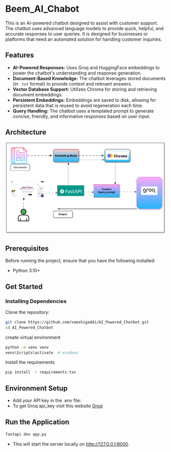 # Beem_AI_Chabot
This is an AI-powered chatbot designed to assist with customer support. The chatbot uses advanced language models to provide quick, helpful, and accurate responses to user queries. It is designed for businesses or platforms that need an automated solution for handling customer inquiries.

## Features

- **AI-Powered Responses:** Uses Groq and HuggingFace embeddings to power the chatbot's understanding and response generation.
- **Document-Based Knowledge:** The chatbot leverages stored documents (in `.txt` format) to provide context and relevant answers.
- **Vector Database Support:** Utilizes Chroma for storing and retrieving document embeddings.
- **Persistent Embeddings:** Embeddings are saved to disk, allowing for persistent data that is reused to avoid regeneration each time.
- **Query Handling:** The chatbot uses a templated prompt to generate concise, friendly, and informative responses based on user input.

## Architecture
![Image](https://raw.githubusercontent.com/vamshigaddi/Beem_AI_Chabot/c1f15d8f339c4452d549f563769ffbedea38b960/Beem.svg?token=BCPCG6V35SVFQRIQXBX3NPTHLFYJE)
  
## Prerequisites

Before running the project, ensure that you have the following installed:

- Python 3.10+
## Get Started
### Installing Dependencies

Clone the repository:

```bash
git clone https://github.com/vamshigaddi/AI_Powered_Chatbot.git
cd AI_Powered_Chatbot
```
create virtual environment
```bash
python -m venv venv
venv\Scripts\activate  # windows
```
Install the requirements
```bash
pip install -r requirements.txx
```
## Environment Setup
- Add your API key in the .env file:
- To get Groq api_key visit this website [Groq](https://groq.com/)

## Run the Application
```bash
fastapi dev app.py
```
- This will start the server locally on http://127.0.0.1:8000.
